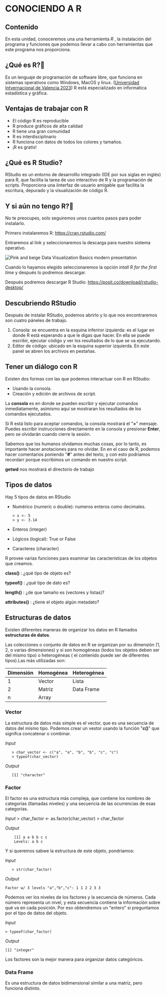 # CONOCIENDO A R

## Contenido
En esta unidad, conoceremos una una herramienta *R* , la instalación del programa y funciones que podemos llevar a cabo con herramientas que este programa nos proporciona.

## ¿Qué es R?🤨
Es un lenguaje de programación de software libre, que funciona en sistemas operativos como Windows, MacOS y linux. ([Universidad Intyernacional de Valencia,2023](https://www.universidadviu.com/es/actualidad/nuestros-expertos/lenguaje-de-programacion-r-que-es-caracteristicas-e-importancia-en-el-big-data))
R está especializado en informática estadística y gráfica.

## Ventajas de trabajar con R
- El código R es reproducible
- R produce gráficos de alta calidad
- R tiene una gran comunidad
-  R es interdisciplinario
- R funciona con datos de todos los colores y tamaños.
- ¡R es gratis!

## ¿Qué es R Studio?

RStudio es un entorno de desarrolllo integrado (IDE por sus siglas en inglés) para R, que facilita la tarea de uso interactivo de R y la programación de scripts. Proporciona una iinterfaz de usuario amigable que facilita la escritura, depurado y la visualización de código R. 

## Y si aún no tengo R?🥲
No te preocupes, solo seguiremos unos cuantos pasos para poder instalarlo. 

Primero instalaremos R:
 https://cran.rstudio.com/

Entraremos al link y seleccionaremos la descarga para nuestro sistema operativo.

 ![Pink and beige Data Visualization Basics modern presentation](https://github.com/landalab0/IntroduccionBioinformaticaLinux/assets/160524982/fafc53fa-095f-4cee-8238-1073f1a77324)

Cuando lo hayamos elegido seleccionaremos la opción *intall R for the first time* y después lo podremos descargar.

Después podremos descargar R Studio:
https://posit.co/download/rstudio-desktop/

## Descubriendo RStudio

Después de instalar RStudio, podemos abrirlo y lo que nos encontraremos son cuatro páneles de trabajo.
1. Consola: se encuentra en la esquina inferiror izquierda: es el lugar en donde R está esperando a que le digas que hacer. En ella se puede escribir, ejecutar código y ver los resultados de lo que se va ejecutando.
2. Editor de código: ubicado en la esquina superior izquierda. En este panel se abren los archivos en pestañas.


## Tener un diálogo con R

Existen dos formas con las que podemos interactuar con R en RStudio:
- Usando la consola.
- Creación y edición de archivos de script.

La **consola** es en donde se pueden escribir y ejecutar comandos inmediatamente, asímismo aquí se mostraran los resultados de los comandos ejecutados.

Si R está listo para aceptar comandos, la consola mostrará el "**>**" mensaje. Puedes escribir instrucciones directamente en la consola y presionar **Enter**, pero se olvidarán cuando cierre la sesión. 

Sabemos que los humanos olvidamos muchas cosas, por lo tanto, es importante hacer anotaciones para no olvidar. En en el caso de R, podemos hacer comentarios poniendo  "**#**" antes del texto, y con esto podríamos recordarr porque escribimos un comando en nuestro script.


**getwd** nos mostrará el directorio de trabajo

## Tipos de datos

Hay 5 tipos de datos en RStudio
- Numérico (numeric o double): numeros enteros como decimales.

      > x <- 5
      > y <- 3.14

- Enteros (integer)
- Lógicos (logical): True or False
- Caracteres (character)


R provee varias funciones para examinar las características de los objetos que creamos.

**class()** : ¿qué tipo de objeto es?

**typeof()** : ¿qué tipo de dato es?

**length()** : ¿de que tamaño es (vectores y listas)?

**attributes()** : ¿tiene el objeto algún metadato?

## Estructuras de datos
Existen diferentes maneras de organizar los datos en R llamados **estructuras de datos**.

Las colecciones o conjunto de datos en R se organizan por su dimensión (1, 2, o varias dimensiones) y si son homogéneas (todos los objetos deben ser del mismo tipo) o heterogéneas ( el contenido puede ser de diferentes tipos).Las más utilizadas son:

| Dimensión  |   Homogénea   |   Heterogénea  |
| -----------|---------------|----------------|
|     1      |     Vector    |     Lista      | 
|     2      |     Matriz    |   Data Frame   |
|     n      |     Array     |                |


### Vector

La estructura de datos más simple es el vector, que es una secuencia de datos del mismo tipo. Podemos crear un vestor usando la función "**c()**" que signifca concatenar o combinar.

*Input*

       > char_vector <- c("a", "a", "b", "b", "c", "c")
       > typeof(char_vector)

*Output*

       [1] "character"

### Factor

El factor es una estructura más compleja, que contiene los nombres de categorías (llamadas niveles) y una secuencia de las ocurrencias de esas categorías.

*Input*
       > char_factor <- as.factor(char_vector)
       > char_factor

*Output*

        [1] a a b b c c
        Levels: a b c
        
Y si queremos sabwe la estructura de este objeto, pondríamos:

*Input*

       > str(char_factor)

*Output*

    Factor w/ 3 levels "a","b","c": 1 1 2 2 3 3
    
Podemos ver los niveles de los factores y la secuencia de números. Cada número representa un  nivel, y esta secuencia contiene la información sobre qué va en cada posición. Por eso obtendremos un "entero" si preguntamos por el tipo de datos del objeto.

*Input*

    > typeof(char_factor)

*Output*

    [1] "integer"

Los factores son la mejor manera para organizar datos categóricos.

### Data Frame

Es una estructura de datos bidimensional similar a una matriz, pero funciona distinto.





